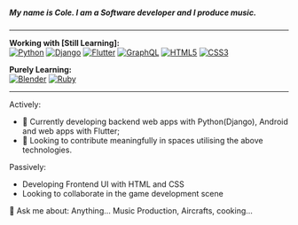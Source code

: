 ##### My name is Cole. I am a Software developer and I produce music.

---
**Working with [Still Learning]:**
<br>
[![Python](https://img.shields.io/badge/python-3670A0?style=for-the-badge&logo=python&logoColor=ffdd54)](#)
[![Django](https://img.shields.io/badge/django-%23092E20.svg?style=for-the-badge&logo=django&logoColor=white)](#)
[![Flutter](https://img.shields.io/badge/Flutter-%2302569B.svg?style=for-the-badge&logo=Flutter&logoColor=white)](#)
[![GraphQL](https://img.shields.io/badge/-GraphQL-E10098?style=for-the-badge&logo=graphql&logoColor=white)](#)
[![HTML5](https://img.shields.io/badge/html5-%23E34F26.svg?style=for-the-badge&logo=html5&logoColor=white)](#)
[![CSS3](https://img.shields.io/badge/css3-%231572B6.svg?style=for-the-badge&logo=css3&logoColor=white)](#)

**Purely Learning:**
<br>
[![Blender](https://img.shields.io/badge/blender-%23F5792A.svg?style=for-the-badge&logo=blender&logoColor=white)](#)
[![Ruby](https://img.shields.io/badge/ruby-%23CC342D.svg?style=for-the-badge&logo=ruby&logoColor=white)](#)


---
Actively:
- 🔭 Currently developing backend web apps with Python(Django), Android and web apps with Flutter;
- 👀 Looking to contribute meaningfully in spaces utilising the above technologies.

Passively:
- Developing Frontend UI with HTML and CSS
- Looking to collaborate in the game development scene

💬 Ask me about: Anything... Music Production, Aircrafts, cooking...
